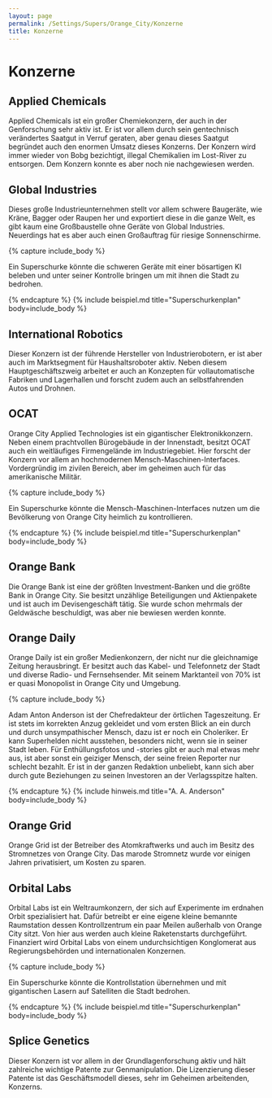 ```yaml
---
layout: page
permalink: /Settings/Supers/Orange_City/Konzerne
title: Konzerne
---
```


# Konzerne

## Applied Chemicals

Applied Chemicals ist ein großer Chemiekonzern, der auch in der Genforschung sehr aktiv ist. Er ist vor allem durch sein gentechnisch verändertes Saatgut in Verruf geraten, aber genau dieses Saatgut begründet auch den enormen Umsatz dieses Konzerns. Der Konzern wird immer wieder von Bobg bezichtigt, illegal Chemikalien im Lost-River zu entsorgen. Dem Konzern konnte es aber noch nie nachgewiesen werden.

## Global Industries

Dieses große Industrieunternehmen stellt vor allem schwere Baugeräte, wie Kräne, Bagger oder Raupen her und exportiert diese in die ganze Welt, es gibt kaum eine Großbaustelle ohne Geräte von Global Industries. Neuerdings hat es aber auch einen Großauftrag für riesige Sonnenschirme.

{% capture include_body %}
<p>Ein Superschurke könnte die schweren Geräte mit einer bösartigen KI beleben und unter seiner Kontrolle bringen um mit ihnen die Stadt zu bedrohen.</p>
{% endcapture %}
{% include beispiel.md title="Superschurkenplan" body=include_body %}

## International Robotics

Dieser Konzern ist der führende Hersteller von Industrierobotern, er ist aber auch im Marktsegment für Haushaltsroboter aktiv. Neben diesem Hauptgeschäftszweig arbeitet er auch an Konzepten für vollautomatische Fabriken und Lagerhallen und forscht zudem auch an selbstfahrenden Autos und Drohnen.

## OCAT

Orange City Applied Technologies ist ein gigantischer Elektronikkonzern. Neben einem prachtvollen Bürogebäude in der Innenstadt, besitzt OCAT auch ein weitläufiges Firmengelände im Industriegebiet. Hier forscht der Konzern vor allem an hochmodernen Mensch-Maschinen-Interfaces. Vordergründig im zivilen Bereich, aber im geheimen auch für das amerikanische Militär.

{% capture include_body %}
<p>Ein Superschurke könnte die Mensch-Maschinen-Interfaces nutzen um die Bevölkerung von Orange City heimlich zu kontrollieren.</p>
{% endcapture %}
{% include beispiel.md title="Superschurkenplan" body=include_body %}

## Orange Bank

Die Orange Bank ist eine der größten Investment-Banken und die größte Bank in Orange City. Sie besitzt unzählige Beteiligungen und Aktienpakete und ist auch im Devisengeschäft tätig. Sie wurde schon mehrmals der Geldwäsche beschuldigt, was aber nie bewiesen werden konnte.

## Orange Daily

Orange Daily ist ein großer Medienkonzern, der nicht nur die gleichnamige Zeitung herausbringt. Er besitzt auch das Kabel- und Telefonnetz der Stadt und diverse Radio- und Fernsehsender. Mit seinem Marktanteil von 70% ist er quasi Monopolist in Orange City und Umgebung.

{% capture include_body %}
<p>Adam Anton Anderson ist der Chefredakteur der örtlichen Tageszeitung. Er ist stets im korrekten Anzug gekleidet und vom ersten Blick an ein durch und durch unsympathischer Mensch, dazu ist er noch ein Choleriker. Er kann Superhelden nicht ausstehen, besonders nicht, wenn sie in seiner Stadt leben. Für Enthüllungsfotos und -stories gibt er auch mal etwas mehr aus, ist aber sonst ein geiziger Mensch, der seine freien Reporter nur schlecht bezahlt. Er ist in der ganzen Redaktion unbeliebt, kann sich aber durch gute Beziehungen zu seinen Investoren an der Verlagsspitze halten.</p>
{% endcapture %}
{% include hinweis.md title="A. A. Anderson" body=include_body %}

## Orange Grid

Orange Grid ist der Betreiber des Atomkraftwerks und auch im Besitz des Stromnetzes von Orange City. Das marode Stromnetz wurde vor einigen Jahren privatisiert, um Kosten zu sparen.

## Orbital Labs

Orbital Labs ist ein Weltraumkonzern, der sich auf Experimente im erdnahen Orbit spezialisiert hat. Dafür betreibt er eine eigene kleine bemannte Raumstation dessen Kontrollzentrum ein paar Meilen außerhalb von Orange City sitzt. Von hier aus werden auch kleine Raketenstarts durchgeführt. Finanziert wird Orbital Labs von einem undurchsichtigen Konglomerat aus Regierungsbehörden und internationalen Konzernen.

{% capture include_body %}
<p>Ein Superschurke könnte die Kontrollstation übernehmen und mit gigantischen Lasern auf Satelliten die Stadt bedrohen.</p>
{% endcapture %}
{% include beispiel.md title="Superschurkenplan" body=include_body %}

## Splice Genetics

Dieser Konzern ist vor allem in der Grundlagenforschung aktiv und hält zahlreiche wichtige Patente zur Genmanipulation. Die Lizenzierung dieser Patente ist das Geschäftsmodell dieses, sehr im Geheimen arbeitenden, Konzerns.
